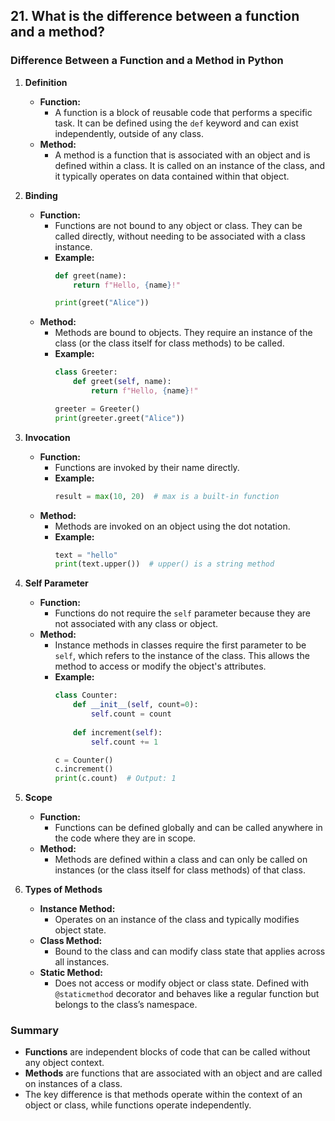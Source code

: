 ## 21. What is the difference between a function and a method?


### Difference Between a Function and a Method in Python

1. **Definition**
   - **Function:**
     - A function is a block of reusable code that performs a specific task. It can be defined using the `def` keyword and can exist independently, outside of any class.
   - **Method:**
     - A method is a function that is associated with an object and is defined within a class. It is called on an instance of the class, and it typically operates on data contained within that object.

2. **Binding**
   - **Function:**
     - Functions are not bound to any object or class. They can be called directly, without needing to be associated with a class instance.
     - **Example:**
       ```python
       def greet(name):
           return f"Hello, {name}!"
       
       print(greet("Alice"))
       ```
   - **Method:**
     - Methods are bound to objects. They require an instance of the class (or the class itself for class methods) to be called.
     - **Example:**
       ```python
       class Greeter:
           def greet(self, name):
               return f"Hello, {name}!"
       
       greeter = Greeter()
       print(greeter.greet("Alice"))
       ```

3. **Invocation**
   - **Function:**
     - Functions are invoked by their name directly.
     - **Example:**
       ```python
       result = max(10, 20)  # max is a built-in function
       ```
   - **Method:**
     - Methods are invoked on an object using the dot notation.
     - **Example:**
       ```python
       text = "hello"
       print(text.upper())  # upper() is a string method
       ```

4. **Self Parameter**
   - **Function:**
     - Functions do not require the `self` parameter because they are not associated with any class or object.
   - **Method:**
     - Instance methods in classes require the first parameter to be `self`, which refers to the instance of the class. This allows the method to access or modify the object's attributes.
     - **Example:**
       ```python
       class Counter:
           def __init__(self, count=0):
               self.count = count
           
           def increment(self):
               self.count += 1
       
       c = Counter()
       c.increment()
       print(c.count)  # Output: 1
       ```

5. **Scope**
   - **Function:**
     - Functions can be defined globally and can be called anywhere in the code where they are in scope.
   - **Method:**
     - Methods are defined within a class and can only be called on instances (or the class itself for class methods) of that class.

6. **Types of Methods**
   - **Instance Method:**
     - Operates on an instance of the class and typically modifies object state.
   - **Class Method:**
     - Bound to the class and can modify class state that applies across all instances.
   - **Static Method:**
     - Does not access or modify object or class state. Defined with `@staticmethod` decorator and behaves like a regular function but belongs to the class’s namespace.

### Summary
- **Functions** are independent blocks of code that can be called without any object context.
- **Methods** are functions that are associated with an object and are called on instances of a class.
- The key difference is that methods operate within the context of an object or class, while functions operate independently.